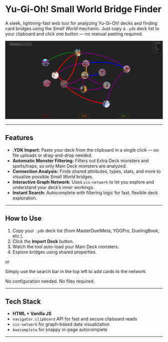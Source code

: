# Yu-Gi-Oh! Small World Bridge Finder

A sleek, lightning-fast web tool for analyzing Yu-Gi-Oh! decks and finding card bridges using the *Small World* mechanic. Just copy a `.ydk` deck list to your clipboard and click one button — no manual pasting required.

![alt text](image.png)

---

##  Features

-  **.YDK Import:** Paste your deck from the clipboard in a single click — no file uploads or drag-and-drop needed.
-  **Automatic Monster Filtering:** Filters out Extra Deck monsters and spells/traps, so only Main Deck monsters are analyzed.
-  **Connection Analysis:** Finds shared attributes, types, stats, and more to visualize possible *Small World* bridges.
- **Interactive Graph Network:** Uses `vis-network` to let you explore and understand your deck’s inner workings.
- **Instant Search:** Autocomplete with filtering logic for fast, flexible deck exploration.

---

## How to Use

1. Copy your `.ydk` deck list (from MasterDuelMeta, YGOPro, DuelingBook, etc.).
2. Click the **Import Deck** button.
3. Watch the tool auto-load your Main Deck monsters.
4. Explore bridges using shared properties.

or

Simply use the search bar in the top left to add cards to the network

No configuration needed. No files required.

---

##  Tech Stack

- **HTML + Vanilla JS**
- `navigator.clipboard` API for fast and secure clipboard reads
- `vis-network` for graph-based data visualization
- `Awesomplete` for snappy in-page autocomplete

---
